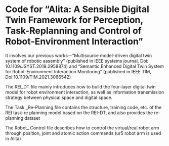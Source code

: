 # Code for “Alita: A Sensible Digital Twin Framework for Perception, Task-Replanning and Control of Robot-Environment Interaction”

It involves our previous works—“Multisource model-driven digital twin system of robotic assembly” (published in IEEE systems journal, Doi: 10.1109/JSYST.2019.2958874) and “Semantic Enhanced Digital Twin System for Robot-Environment Interaction Monitoring” (published in IEEE TIM, Doi:10.1109/TIM.2021.3066542)

The REI_DT file mainly introduces how to build the four-layer digital twin model for robot environment interaction, as well as information transmission strategy between physical space and digital space.

The Task _Re-Planning file contains the structure, training code, etc. of the REI task-re planning model based on the REI-DT, and also provides the re-planning dataset

The Robot_ Control file describes how to control the virtual/real robot arm through position, joint and atomic action commands (ur5 robot arm is used in Alita)
